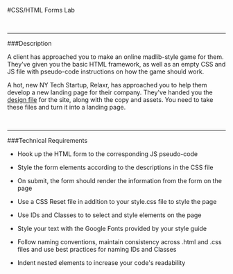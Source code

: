 #CSS/HTML Forms Lab


<br>

---


###Description

A client has approached you to make an online madlib-style game for them. They've given you the basic HTML framework, as well as an empty CSS and JS file with pseudo-code instructions on how the game should work. 


A hot, new NY Tech Startup, Relaxr, has approached you to help them develop a new landing page for their company. They've handed you the [design file](starter_code/design_file.txt) for the site, along with the copy and assets. You need to take these files and turn it into a landing page.


<br>

---


###Technical Requirements

- Hook up the HTML form to the corresponding JS pseudo-code
- Style the form elements according to the descriptions in the CSS file
- On submit, the form should render the information from the form on the page


- Use a CSS Reset file in addition to your style.css file to style the page
- Use IDs and Classes to to select and style elements on the page
- Style your text with the Google Fonts provided by your style guide
- Follow naming conventions, maintain consistency across .html and .css files and use best practices for naming IDs and Classes
- Indent nested elements to increase your code's readability



